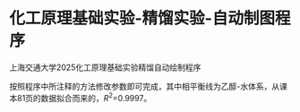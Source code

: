 # 化工原理基础实验-精馏实验-自动制图程序
上海交通大学2025化工原理基础实验精馏自动绘制程序

按照程序中所注释的方法修改参数即可完成，其中相平衡线为乙醇-水体系，从课本81页的数据拟合而来的，$R^2$=0.9997。

